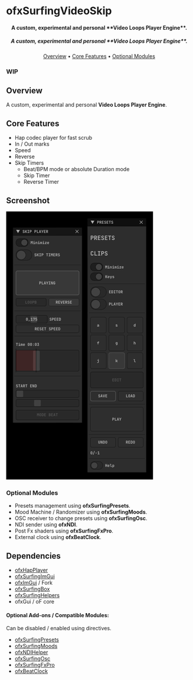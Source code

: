 # ofxSurfingVideoSkip

<h4 align="center">A custom, experimental and personal **Video Loops Player Engine**.</h4>
<h5 align="center">A custom, experimental and personal **Video Loops Player Engine**.</h5>

<p align="center">
  <a href="#Overview">Overview</a> •
  <a href="#Core-Features">Core Features</a> •
  <a href="#Optional-Modules">Optional Modules</a>
</p>

### **WIP**

## Overview
A custom, experimental and personal **Video Loops Player Engine**.  

## Core Features
- Hap codec player for fast scrub
- In / Out marks
- Speed
- Reverse
- Skip Timers  
  - Beat/BPM mode or absolute Duration mode
  - Skip Timer
  - Reverse Timer

## Screenshot
![](readme_images/Capture.PNG)

### Optional Modules
- Presets management using **ofxSurfingPresets**.
- Mood Machine / Randomizer using **ofxSurfingMoods**.
- OSC receiver to change presets using **ofxSurfingOsc**.
- NDI sender using **ofxNDI**.
- Post Fx shaders using **ofxSurfingFxPro**.
- External clock using **ofxBeatClock**.

## Dependencies
- [ofxHapPlayer](https://github.com/bangnoise/ofxHapPlayer)
- [ofxSurfingImGui](https://github.com/moebiussurfing/ofxSurfingImGui)
- [ofxImGui](https://github.com/Daandelange/ofxImGui/) / Fork
- [ofxSurfingBox](https://github.com/moebiussurfing/ofxSurfingBox)
- [ofxSurfingHelpers](https://github.com/moebiussurfing/ofxSurfingHelpers)
- ofxGui / oF core

#### Optional Add-ons / Compatible Modules:
Can be disabled / enabled using directives.  
- [ofxSurfingPresets](https://github.com/moebiussurfing/ofxSurfingPresets)
- [ofxSurfingMoods](https://github.com/moebiussurfing/ofxSurfingMoods)
- [ofxNDIHelper](https://github.com/moebiussurfing/ofxNDIHelper)
- [ofxSurfingOsc](https://github.com/moebiussurfing/ofxSurfingOsc)
- [ofxSurfingFxPro](https://github.com/moebiussurfing/ofxSurfingFxPro)
- [ofxBeatClock](https://github.com/moebiussurfing/ofxBeatClock)